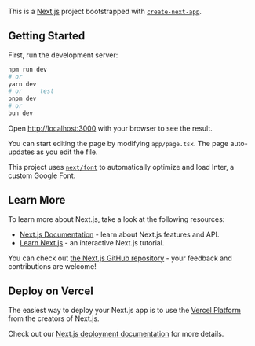 This is a [Next.js](https://nextjs.org/) project bootstrapped with [`create-next-app`](https://github.com/vercel/next.js/tree/canary/packages/create-next-app).

## Getting Started  
      
First, run the development server:  
    
```bash        
npm run dev        
# or        
yarn dev             
# or     test   
pnpm dev       
# or        
bun dev  
```   
    
Open [http://localhost:3000](http://localhost:3000) with your browser to see the result.
 
You can start editing the page by modifying `app/page.tsx`. The page auto-updates as you edit the file.

This project uses [`next/font`](https://nextjs.org/docs/basic-features/font-optimization) to automatically optimize and load Inter, a custom Google Font.

## Learn More 

To learn more about Next.js, take a look at the following resources:
 
- [Next.js Documentation](https://nextjs.org/docs) - learn about Next.js features and API.
- [Learn Next.js](https://nextjs.org/learn) - an interactive Next.js tutorial.
 
You can check out [the Next.js GitHub repository](https://github.com/vercel/next.js/) - your feedback and contributions are welcome!

## Deploy on Vercel 

The easiest way to deploy your Next.js app is to use the [Vercel Platform](https://vercel.com/new?utm_medium=default-template&filter=next.js&utm_source=create-next-app&utm_campaign=create-next-app-readme) from the creators of Next.js.

Check out our [Next.js deployment documentation](https://nextjs.org/docs/deployment) for more details.
